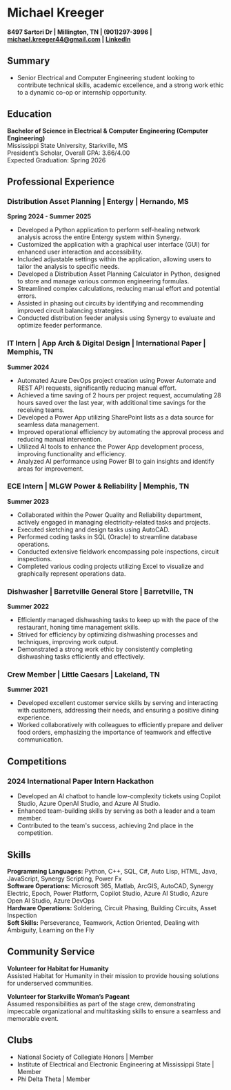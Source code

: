 # Michael Kreeger

**8497 Sartori Dr | Millington, TN | (901)297-3996 | [michael.kreeger44@gmail.com](mailto:michael.kreeger44@gmail.com) | [LinkedIn](https://linkedin.com/in/michael-kreeger-8566a9320)**

## Summary

- Senior Electrical and Computer Engineering student looking to contribute technical skills, academic excellence, and a strong work ethic to a dynamic co-op or internship opportunity.

## Education

**Bachelor of Science in Electrical & Computer Engineering (Computer Engineering)**  
Mississippi State University, Starkville, MS  
President’s Scholar, Overall GPA: 3.66/4.00  
Expected Graduation: Spring 2026

## Professional Experience

### Distribution Asset Planning | Entergy | Hernando, MS  
**Spring 2024 - Summer 2025**

- Developed a Python application to perform self-healing network analysis across the entire Entergy system within Synergy.
- Customized the application with a graphical user interface (GUI) for enhanced user interaction and accessibility.
- Included adjustable settings within the application, allowing users to tailor the analysis to specific needs.
- Developed a Distribution Asset Planning Calculator in Python, designed to store and manage various common engineering formulas.
- Streamlined complex calculations, reducing manual effort and potential errors.
- Assisted in phasing out circuits by identifying and recommending improved circuit balancing strategies.
- Conducted distribution feeder analysis using Synergy to evaluate and optimize feeder performance.

### IT Intern | App Arch & Digital Design | International Paper | Memphis, TN  
**Summer 2024**

- Automated Azure DevOps project creation using Power Automate and REST API requests, significantly reducing manual effort.
- Achieved a time saving of 2 hours per project request, accumulating 28 hours saved over the last year, with additional time savings for the receiving teams.
- Developed a Power App utilizing SharePoint lists as a data source for seamless data management.
- Improved operational efficiency by automating the approval process and reducing manual intervention.
- Utilized AI tools to enhance the Power App development process, improving functionality and efficiency.
- Analyzed AI performance using Power BI to gain insights and identify areas for improvement.

### ECE Intern | MLGW Power & Reliability | Memphis, TN  
**Summer 2023**

- Collaborated within the Power Quality and Reliability department, actively engaged in managing electricity-related tasks and projects.
- Executed sketching and design tasks using AutoCAD.
- Performed coding tasks in SQL (Oracle) to streamline database operations.
- Conducted extensive fieldwork encompassing pole inspections, circuit inspections.
- Completed various coding projects utilizing Excel to visualize and graphically represent operations data.

### Dishwasher | Barretville General Store | Barretville, TN  
**Summer 2022**

- Efficiently managed dishwashing tasks to keep up with the pace of the restaurant, honing time management skills.
- Strived for efficiency by optimizing dishwashing processes and techniques, improving work output.
- Demonstrated a strong work ethic by consistently completing dishwashing tasks efficiently and effectively.

### Crew Member | Little Caesars | Lakeland, TN  
**Summer 2021**

- Developed excellent customer service skills by serving and interacting with customers, addressing their needs, and ensuring a positive dining experience.
- Worked collaboratively with colleagues to efficiently prepare and deliver food orders, emphasizing the importance of teamwork and effective communication.

## Competitions

### 2024 International Paper Intern Hackathon

- Developed an AI chatbot to handle low-complexity tickets using Copilot Studio, Azure OpenAI Studio, and Azure AI Studio.
- Enhanced team-building skills by serving as both a leader and a team member.
- Contributed to the team's success, achieving 2nd place in the competition.

## Skills

**Programming Languages:** Python, C++, SQL, C#, Auto Lisp, HTML, Java, JavaScript, Synergy Scripting, Power Fx  
**Software Operations:** Microsoft 365, Matlab, ArcGIS, AutoCAD, Synergy Electric, Epoch, Power Platform, Copilot Studio, Azure AI Studio, Azure Open AI Studio, Azure DevOps  
**Hardware Operations:** Soldering, Circuit Phasing, Building Circuits, Asset Inspection  
**Soft Skills:** Perseverance, Teamwork, Action Oriented, Dealing with Ambiguity, Learning on the Fly

## Community Service

**Volunteer for Habitat for Humanity**  
Assisted Habitat for Humanity in their mission to provide housing solutions for underserved communities.

**Volunteer for Starkville Woman’s Pageant**  
Assumed responsibilities as part of the stage crew, demonstrating impeccable organizational and multitasking skills to ensure a seamless and memorable event.

## Clubs

- National Society of Collegiate Honors | Member
- Institute of Electrical and Electronic Engineering at Mississippi State | Member
- Phi Delta Theta | Member
